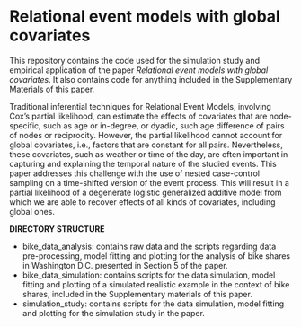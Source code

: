 # Relational event models with global covariates

This repository contains the code used for the simulation study and empirical application of the paper 
_Relational event models with global covariates_. It also contains code for anything included in the Supplementary Materials of this paper.

Traditional inferential techniques for Relational Event Models,
involving Cox’s partial likelihood, can estimate the effects of covariates that are
node-specific, such as age or in-degree, or dyadic, such age difference of pairs of
nodes or reciprocity. However, the partial likelihood cannot account for global
covariates, i.e., factors that are constant for all pairs. Nevertheless,
these covariates, such as weather or time of the day, are often important in capturing and explaining the temporal nature of the studied events. This paper
addresses this challenge with the use of nested case-control sampling on a time-shifted version of the event process. This will result in a partial likelihood of a
degenerate logistic generalized additive model from which we are able to recover
effects of all kinds of covariates, including global ones.


__DIRECTORY STRUCTURE__

- bike_data_analysis: contains raw data and the scripts regarding data pre-processing, model fitting and plotting for the analysis of bike shares in Washington D.C. presented in Section 5 of the paper.
- bike_data_simulation: contains scripts for the data simulation, model fitting and plotting of a simulated realistic example in the context of bike shares, included in the Supplementary materials of this paper.
- simulation_study: contains scripts for the data simulation, model fitting and plotting for the simulation study in the paper. 


